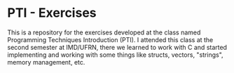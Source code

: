 # PTI - Exercises

This is a repository for the exercises developed at the class named Programming Techniques Introduction (PTI).
I attended this class at the second semester at IMD/UFRN, there we learned to work with C and started implementing
and working with some things like structs, vectors, "strings", memory management, etc.
